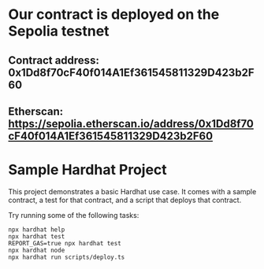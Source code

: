 # Our contract is deployed on the Sepolia testnet

## Contract address: 0x1Dd8f70cF40f014A1Ef361545811329D423b2F60
## Etherscan: https://sepolia.etherscan.io/address/0x1Dd8f70cF40f014A1Ef361545811329D423b2F60


# Sample Hardhat Project

This project demonstrates a basic Hardhat use case. It comes with a sample contract, a test for that contract, and a script that deploys that contract.

Try running some of the following tasks:

```shell
npx hardhat help
npx hardhat test
REPORT_GAS=true npx hardhat test
npx hardhat node
npx hardhat run scripts/deploy.ts
```
